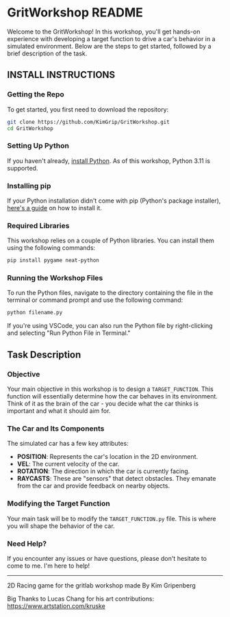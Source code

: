
# GritWorkshop README

Welcome to the GritWorkshop! In this workshop, you'll get hands-on experience with developing a target function to drive a car's behavior in a simulated environment. Below are the steps to get started, followed by a brief description of the task.

## INSTALL INSTRUCTIONS

### Getting the Repo
To get started, you first need to download the repository:
```bash
git clone https://github.com/KimGrip/GritWorkshop.git
cd GritWorkshop
```

### Setting Up Python
If you haven't already, [install Python](https://www.python.org/downloads/). As of this workshop, Python 3.11 is supported.

### Installing pip
If your Python installation didn't come with pip (Python's package installer), [here's a guide](https://pip.pypa.io/en/stable/installation/) on how to install it.

### Required Libraries
This workshop relies on a couple of Python libraries. You can install them using the following commands:

```bash
pip install pygame neat-python
```

### Running the Workshop Files
To run the Python files, navigate to the directory containing the file in the terminal or command prompt and use the following command:

```bash
python filename.py
```

If you're using VSCode, you can also run the Python file by right-clicking and selecting "Run Python File in Terminal."

## Task Description

### Objective
Your main objective in this workshop is to design a `TARGET_FUNCTION`. This function will essentially determine how the car behaves in its environment. Think of it as the brain of the car - you decide what the car thinks is important and what it should aim for.

### The Car and Its Components
The simulated car has a few key attributes:

- **POSITION**: Represents the car's location in the 2D environment.
- **VEL**: The current velocity of the car.
- **ROTATION**: The direction in which the car is currently facing.
- **RAYCASTS**: These are "sensors" that detect obstacles. They emanate from the car and provide feedback on nearby objects.

### Modifying the Target Function
Your main task will be to modify the `TARGET_FUNCTION.py` file. This is where you will shape the behavior of the car.

### Need Help?
If you encounter any issues or have questions, please don't hesitate to come to me. I'm here to help!

---

2D Racing game for the gritlab workshop made By Kim Gripenberg

Big Thanks to Lucas Chang for his art contributions: 
https://www.artstation.com/kruske
